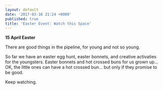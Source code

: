 ```yaml
---
layout: default
date: '2017-03-16 21:24 +0000'
published: true
title: 'Easter Event: Watch this Space'
---
```

**15 April Easter**

There are good things in the pipeline, for young and not so young.

So far we have an easter egg hunt, easter bonnets, and creative activaties for the youngsters. Easter bonnets and hot crossed buns for us grown up… OK, the little ones can have a hot crossed bun… but only if they promise to be good.

Keep watching.
